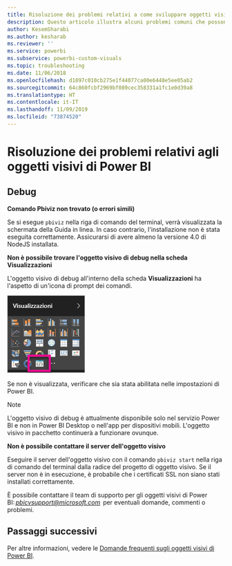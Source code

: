 ```yaml
---
title: Risoluzione dei problemi relativi a come sviluppare oggetti visivi di Power BI
description: Questo articolo illustra alcuni problemi comuni che possono verificarsi quando si sviluppa o si crea un oggetto visivo personalizzato di Power BI.
author: KesemSharabi
ms.author: kesharab
ms.reviewer: ''
ms.service: powerbi
ms.subservice: powerbi-custom-visuals
ms.topic: troubleshooting
ms.date: 11/06/2018
ms.openlocfilehash: d1897c010cb275e1f44077ca00e6448e5ee05ab2
ms.sourcegitcommit: 64c860fcbf2969bf089cec358331a1fc1e0d39a8
ms.translationtype: HT
ms.contentlocale: it-IT
ms.lasthandoff: 11/09/2019
ms.locfileid: "73874520"
---
```

# <a name="troubleshoot-power-bi-power-bi-visuals"></a>Risoluzione dei problemi relativi agli oggetti visivi di Power BI

## <a name="debug"></a>Debug

**Comando Pbiviz non trovato (o errori simili)**

Se si esegue `pbiviz` nella riga di comando del terminal, verrà visualizzata la schermata della Guida in linea. In caso contrario, l'installazione non è stata eseguita correttamente. Assicurarsi di avere almeno la versione 4.0 di NodeJS installata.

**Non è possibile trovare l'oggetto visivo di debug nella scheda Visualizzazioni**

L'oggetto visivo di debug all'interno della scheda **Visualizzazioni** ha l'aspetto di un'icona di prompt dei comandi.

![Selezione oggetto visivo](media/power-bi-custom-visuals-troubleshoot/powerbi-developer-visual-selection.png)

Se non è visualizzata, verificare che sia stata abilitata nelle impostazioni di Power BI.

> [!NOTE]
> L'oggetto visivo di debug è attualmente disponibile solo nel servizio Power BI e non in Power BI Desktop o nell'app per dispositivi mobili. L'oggetto visivo in pacchetto continuerà a funzionare ovunque.

**Non è possibile contattare il server dell'oggetto visivo**

Eseguire il server dell'oggetto visivo con il comando `pbiviz start` nella riga di comando del terminal dalla radice del progetto di oggetto visivo. Se il server non è in esecuzione, è probabile che i certificati SSL non siano stati installati correttamente.

È possibile contattare il team di supporto per gli oggetti visivi di Power BI: *pbicvsupport@microsoft.com*  per eventuali domande, commenti o problemi.

## <a name="next-steps"></a>Passaggi successivi

Per altre informazioni, vedere le [Domande frequenti sugli oggetti visivi di Power BI](power-bi-custom-visuals-faq.md#organizational-visuals).
